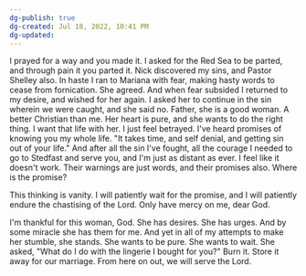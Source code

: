 ```yaml
---
dg-publish: true
dg-created: Jul 18, 2022, 10:41 PM
dg-updated: 
---
```


I prayed for a way and you made it. I asked for the Red Sea to be parted, and through pain it you parted it. Nick discovered my sins, and Pastor Shelley also. In haste I ran to Mariana with fear, making hasty words to cease from fornication. She agreed. And when fear subsided I returned to my desire, and wished for her again. I asked her to continue in the sin wherein we were caught, and she said no. Father, she is a good woman. A better Christian than me. Her heart is pure, and she wants to do the right thing. I want that life with her. I just feel betrayed. I've heard promises of knowing you my whole life. "It takes time, and self denial, and getting sin out of your life." And after all the sin I've fought, all the courage I needed to go to Stedfast and serve you, and I'm just as distant as ever. I feel like it doesn't work. Their warnings are just words, and their promises also. Where is the promise? 

This thinking is vanity. I will patiently wait for the promise, and I will patiently endure the chastising of the Lord. Only have mercy on me, dear God.

I'm thankful for this woman, God. She has desires. She has urges. And by some miracle she has them for me. And yet in all of my attempts to make her stumble, she stands. She wants to be pure. She wants to wait. She asked, "What do I do with the lingerie I bought for you?" Burn it. Store it away for our marriage. From here on out, we will serve the Lord.
